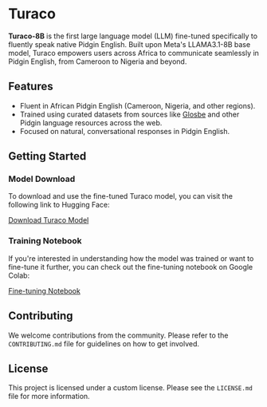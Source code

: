 # Turaco

**Turaco-8B** is the first large language model (LLM) fine-tuned specifically to fluently speak native Pidgin English. Built upon Meta's LLAMA3.1-8B base model, Turaco empowers users across Africa to communicate seamlessly in Pidgin English, from Cameroon to Nigeria and beyond.

## Features

- Fluent in African Pidgin English (Cameroon, Nigeria, and other regions).
- Trained using curated datasets from sources like [Glosbe](https://glosbe.com/wes/en) and other Pidgin language resources across the web.
- Focused on natural, conversational responses in Pidgin English.

## Getting Started

<!-- ### Installation

1. Clone the repository:

```bash
git clone https://github.com/
``` -->

### Model Download

To download and use the fine-tuned Turaco model, you can visit the following link to Hugging Face:

[Download Turaco Model](https://huggingface.co/fotiecodes/Turaco-8B-v0.1)

### Training Notebook

If you're interested in understanding how the model was trained or want to fine-tune it further, you can check out the fine-tuning notebook on Google Colab:

[Fine-tuning Notebook](https://colab.research.google.com/drive/1AXj8RwXMVE4Bum4e0fyadvsktgTIUJfz?usp=sharing)

## Contributing

We welcome contributions from the community. Please refer to the `CONTRIBUTING.md` file for guidelines on how to get involved.

## License

This project is licensed under a custom license. Please see the `LICENSE.md` file for more information.
